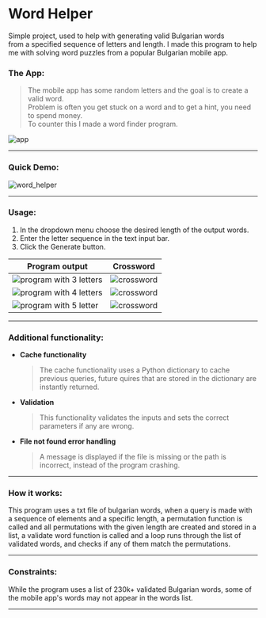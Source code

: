 # Word Helper

Simple project, used to help with generating valid Bulgarian words  
from a specified sequence of letters and length.
I made this program to help me with solving word puzzles from a popular Bulgarian mobile app.

### The App:
> The mobile app has some random letters and the goal is to create a valid word.  
> Problem is often you get stuck on a word and to get a hint, you need to spend money.  
> To counter this I made a word finder program.

![app](https://i.imgur.com/6vNWu8F.jpg)  

----

### Quick Demo:
![word_helper](https://i.imgur.com/YCFnT6z.gif)

----

### Usage:

 1. In the dropdown menu choose the desired length of the output words.
 2. Enter the letter sequence in the text input bar.
 3. Click the Generate button.

| **Program output** | **Crossword** |
| --- | --- |
| ![program with 3 letters](https://i.imgur.com/mUDbM0z.jpg) | ![crossword](https://i.imgur.com/GkPUtC2.jpg) |
| ![program with 4 letters](https://i.imgur.com/0be41fJ.jpg) | ![crossword](https://i.imgur.com/2muhuM2.jpg) |
| ![program with 5 letter](https://i.imgur.com/jl0cpTs.jpg) | ![crossword](https://i.imgur.com/1cRONjM.jpg) |

---- 

### Additional functionality:
* __Cache functionality__
    > The cache functionality uses a Python dictionary to cache previous queries, future quires that are stored in the dictionary are instantly returned.
* __Validation__
    > This functionality validates the inputs and sets the correct parameters if any are wrong.
* __File not found error handling__
    > A message is displayed if the file is missing or the path is incorrect, instead of the program crashing.
----

### How it works:   
This program uses a txt file of bulgarian words, when a query is made with a sequence of elements and a specific length, a permutation function is called and all permutations with the given length are created and stored in a list, a validate word function is called and a loop runs through the list of validated words, and checks if any of them match the permutations.

----
### Constraints:
While the program uses a list of 230k+ validated Bulgarian words, some of the mobile app's words may not appear in the words list.

----
